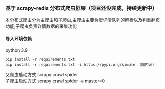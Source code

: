 ### 基于 scrapy-redis 分布式爬虫框架（项目还没完成，持续更新中）

本分布式爬虫分为主爬虫和子爬虫,主爬虫主要负责详情队列的解析以及判重翻页功能,子爬虫负责详情数据的采集功能   
#### 导入环境依赖
python 3.9 
```angular2html
pip install -r requirements.txt
pip install -r requirements.txt -i https://pypi.org/simple （国内源）
```
父爬虫启动方式 scrapy crawl spider   
子爬虫启动方式 scrapy crawl spider -a master=0




